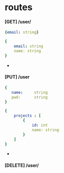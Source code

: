 # routes

#### [GET] /user/<email>
```yaml
{email: string}
```
```yaml
{
    email: string
    name: string
}
```
-
#### [PUT] /user
 ```yaml
{
    name:     string
    pwd:      string
}
```
```yaml
{
    projects : [
        {
            id: int
            name: string
        }
    ]
}
```
-
#### [DELETE] /user/<email>
